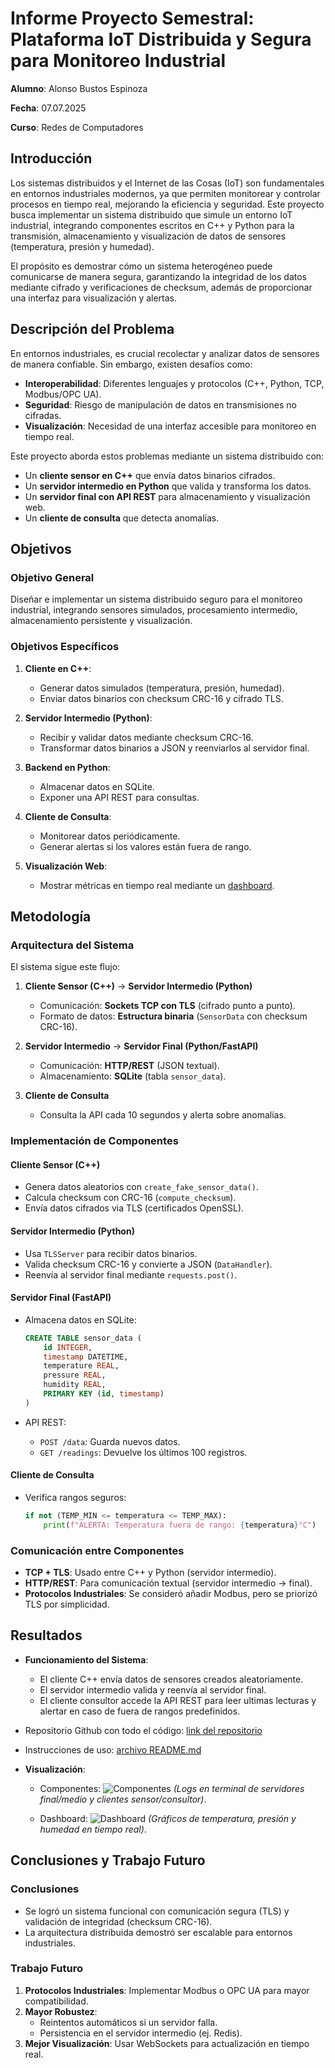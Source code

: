 # **Informe Proyecto Semestral: Plataforma IoT Distribuida y Segura para Monitoreo Industrial**

**Alumno**: Alonso Bustos Espinoza

**Fecha**: 07.07.2025

**Curso**: Redes de Computadores

## **Introducción**

Los sistemas distribuidos y el Internet de las Cosas (IoT) son fundamentales en entornos industriales modernos, ya que permiten monitorear y controlar procesos en tiempo real, mejorando la eficiencia y seguridad. Este proyecto busca implementar un sistema distribuido que simule un entorno IoT industrial, integrando componentes escritos en C++ y Python para la transmisión, almacenamiento y visualización de datos de sensores (temperatura, presión y humedad).

El propósito es demostrar cómo un sistema heterogéneo puede comunicarse de manera segura, garantizando la integridad de los datos mediante cifrado y verificaciones de checksum, además de proporcionar una interfaz para visualización y alertas.

## **Descripción del Problema**

En entornos industriales, es crucial recolectar y analizar datos de sensores de manera confiable. Sin embargo, existen desafíos como:

- **Interoperabilidad**: Diferentes lenguajes y protocolos (C++, Python, TCP, Modbus/OPC UA).
- **Seguridad**: Riesgo de manipulación de datos en transmisiones no cifradas.
- **Visualización**: Necesidad de una interfaz accesible para monitoreo en tiempo real.

Este proyecto aborda estos problemas mediante un sistema distribuido con:

- Un **cliente sensor en C++** que envía datos binarios cifrados.
- Un **servidor intermedio en Python** que valida y transforma los datos.
- Un **servidor final con API REST** para almacenamiento y visualización web.
- Un **cliente de consulta** que detecta anomalías.

## **Objetivos**

### **Objetivo General**

Diseñar e implementar un sistema distribuido seguro para el monitoreo industrial, integrando sensores simulados, procesamiento intermedio, almacenamiento persistente y visualización.

### **Objetivos Específicos**

1. **Cliente en C++**:

   - Generar datos simulados (temperatura, presión, humedad).
   - Enviar datos binarios con checksum CRC-16 y cifrado TLS.

2. **Servidor Intermedio (Python)**:

   - Recibir y validar datos mediante checksum CRC-16.
   - Transformar datos binarios a JSON y reenviarlos al servidor final.

3. **Backend en Python**:

   - Almacenar datos en SQLite.
   - Exponer una API REST para consultas.

4. **Cliente de Consulta**:

   - Monitorear datos periódicamente.
   - Generar alertas si los valores están fuera de rango.

5. **Visualización Web**:
   - Mostrar métricas en tiempo real mediante un [dashboard](http://localhost:8000/api/dashboard).

## **Metodología**

### **Arquitectura del Sistema**

El sistema sigue este flujo:

1. **Cliente Sensor (C++)** → **Servidor Intermedio (Python)**

   - Comunicación: **Sockets TCP con TLS** (cifrado punto a punto).
   - Formato de datos: **Estructura binaria** (`SensorData` con checksum CRC-16).

2. **Servidor Intermedio** → **Servidor Final (Python/FastAPI)**

   - Comunicación: **HTTP/REST** (JSON textual).
   - Almacenamiento: **SQLite** (tabla `sensor_data`).

3. **Cliente de Consulta**
   - Consulta la API cada 10 segundos y alerta sobre anomalías.

### **Implementación de Componentes**

#### **Cliente Sensor (C++)**

- Genera datos aleatorios con `create_fake_sensor_data()`.
- Calcula checksum con CRC-16 (`compute_checksum`).
- Envía datos cifrados via TLS (certificados OpenSSL).

#### **Servidor Intermedio (Python)**

- Usa `TLSServer` para recibir datos binarios.
- Valida checksum CRC-16 y convierte a JSON (`DataHandler`).
- Reenvía al servidor final mediante `requests.post()`.

#### **Servidor Final (FastAPI)**

- Almacena datos en SQLite:

  ```sql
  CREATE TABLE sensor_data (
      id INTEGER,
      timestamp DATETIME,
      temperature REAL,
      pressure REAL,
      humidity REAL,
      PRIMARY KEY (id, timestamp)
  )
  ```

- API REST:
  - `POST /data`: Guarda nuevos datos.
  - `GET /readings`: Devuelve los últimos 100 registros.

#### **Cliente de Consulta**

- Verifica rangos seguros:

  ```python
  if not (TEMP_MIN <= temperatura <= TEMP_MAX):
      print(f"ALERTA: Temperatura fuera de rango: {temperatura}°C")
  ```

### **Comunicación entre Componentes**

- **TCP + TLS**: Usado entre C++ y Python (servidor intermedio).
- **HTTP/REST**: Para comunicación textual (servidor intermedio → final).
- **Protocolos Industriales**: Se consideró añadir Modbus, pero se priorizó TLS por simplicidad.

## **Resultados**

- **Funcionamiento del Sistema**:

  - El cliente C++ envía datos de sensores creados aleatoriamente.
  - El servidor intermedio valida y reenvía al servidor final.
  - El cliente consultor accede la API REST para leer ultimas lecturas y alertar en caso de fuera de rangos predefinidos.

- Repositorio Github con todo el código: [link del repositorio](https://github.com/Ado-do/proyecto-redes)

- Instrucciones de uso: [archivo README.md](./../../README.md)

- **Visualización**:

  - Componentes:
    ![Componentes](./img/components.png) _(Logs en terminal de servidores final/medio y clientes sensor/consultor)_.

  - Dashboard:
    ![Dashboard](./img/dashboard.jpeg) _(Gráficos de temperatura, presión y humedad en tiempo real)_.

## **Conclusiones y Trabajo Futuro**

### **Conclusiones**

- Se logró un sistema funcional con comunicación segura (TLS) y validación de integridad (checksum CRC-16).
- La arquitectura distribuida demostró ser escalable para entornos industriales.

### **Trabajo Futuro**

1. **Protocolos Industriales**: Implementar Modbus o OPC UA para mayor compatibilidad.
2. **Mayor Robustez**:
   - Reintentos automáticos si un servidor falla.
   - Persistencia en el servidor intermedio (ej. Redis).
3. **Mejor Visualización**: Usar WebSockets para actualización en tiempo real.
